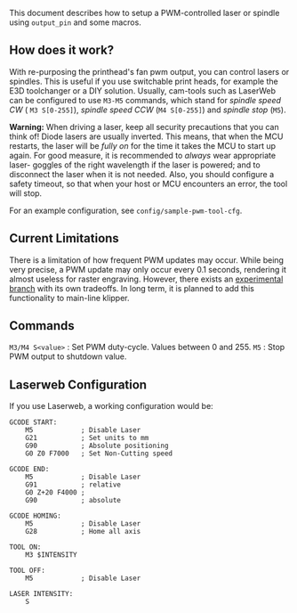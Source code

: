 This document describes how to setup a PWM-controlled laser or spindle using
`output_pin` and some macros.

## How does it work?

With re-purposing the printhead's fan pwm output, you can control lasers or
spindles. This is useful if you use switchable print heads, for example the E3D
toolchanger or a DIY solution. Usually, cam-tools such as LaserWeb can be
configured to use `M3-M5` commands, which stand for *spindle speed CW* (
`M3 S[0-255]`), *spindle speed CCW* (`M4 S[0-255]`) and *spindle stop* (`M5`).

**Warning:** When driving a laser, keep all security precautions that you can
think of! Diode lasers are usually inverted. This means, that when the MCU
restarts, the laser will be *fully on* for the time it takes the MCU to start up
again. For good measure, it is recommended to *always* wear appropriate laser-
goggles of the right wavelength if the laser is powered; and to disconnect the
laser when it is not needed. Also, you should configure a safety timeout, so
that when your host or MCU encounters an error, the tool will stop.

For an example configuration, see `config/sample-pwm-tool-cfg`.

## Current Limitations

There is a limitation of how frequent PWM updates may occur. While being very
precise, a PWM update may only occur every 0.1 seconds, rendering it almost
useless for raster engraving. However, there exists an [experimental
branch](https://github.com/Cirromulus/klipper/tree/laser_tool) with its own
tradeoffs. In long term, it is planned to add this functionality to main-line
klipper.

## Commands

`M3/M4 S<value>` : Set PWM duty-cycle. Values between 0 and 255. `M5` : Stop PWM
output to shutdown value.

## Laserweb Configuration

If you use Laserweb, a working configuration would be:

    GCODE START:
        M5            ; Disable Laser
        G21           ; Set units to mm
        G90           ; Absolute positioning
        G0 Z0 F7000   ; Set Non-Cutting speed
    
    GCODE END:
        M5            ; Disable Laser
        G91           ; relative
        G0 Z+20 F4000 ;
        G90           ; absolute
    
    GCODE HOMING:
        M5            ; Disable Laser
        G28           ; Home all axis
    
    TOOL ON:
        M3 $INTENSITY
    
    TOOL OFF:
        M5            ; Disable Laser
    
    LASER INTENSITY:
        S
